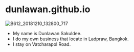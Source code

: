 # dunlawan.github.io
![B612_20181210_132800_717](https://user-images.githubusercontent.com/51499928/59141764-34e96700-89dd-11e9-8117-e02e90c7da85.jpg)
* My name is Dunlawan Sakuldee. 
* I do my own business that locate in Ladpraw, Bangkok. 
* I stay on Vatcharapol Road.
